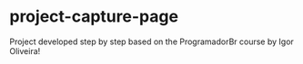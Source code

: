 # project-capture-page


Project developed step by step based on the ProgramadorBr course by Igor Oliveira!
